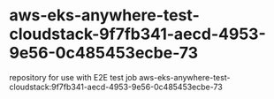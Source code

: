 # aws-eks-anywhere-test-cloudstack-9f7fb341-aecd-4953-9e56-0c485453ecbe-73
repository for use with E2E test job aws-eks-anywhere-test-cloudstack:9f7fb341-aecd-4953-9e56-0c485453ecbe-73
